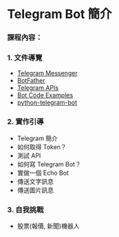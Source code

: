 # Telegram Bot 簡介

### 課程內容：

### 1. 文件導覽

* [Telegram Messenger](https://telegram.org/)
* [BotFather](https://t.me/botfather)
* [Telegram APIs](https://core.telegram.org/api)
* [Bot Code Examples](https://core.telegram.org/bots/samples)
* [python-telegram-bot](https://github.com/python-telegram-bot/python-telegram-bot)

### 2. 實作引導

* Telegram 簡介
* 如何取得 Token？
* 測試 API
* 如何寫 Telegram Bot？
* 實做一個 Echo Bot
* 傳送文字訊息
* 傳送圖片訊息

### 3. 自我挑戰

* 股票(報價, 新聞)機器人

